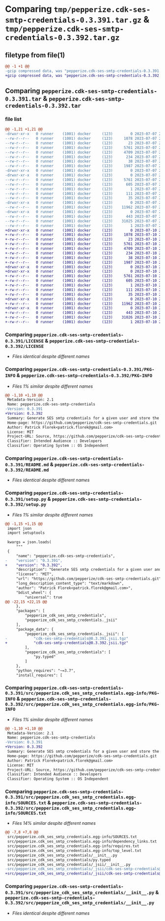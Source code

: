 # Comparing `tmp/pepperize.cdk-ses-smtp-credentials-0.3.391.tar.gz` & `tmp/pepperize.cdk-ses-smtp-credentials-0.3.392.tar.gz`

## filetype from file(1)

```diff
@@ -1 +1 @@
-gzip compressed data, was "pepperize.cdk-ses-smtp-credentials-0.3.391.tar", last modified: Fri Jul  7 22:25:27 2023, max compression
+gzip compressed data, was "pepperize.cdk-ses-smtp-credentials-0.3.392.tar", last modified: Mon Jul 10 22:23:05 2023, max compression
```

## Comparing `pepperize.cdk-ses-smtp-credentials-0.3.391.tar` & `pepperize.cdk-ses-smtp-credentials-0.3.392.tar`

### file list

```diff
@@ -1,21 +1,21 @@
-drwxr-xr-x   0 runner    (1001) docker     (123)        0 2023-07-07 22:25:27.861153 pepperize.cdk-ses-smtp-credentials-0.3.391/
--rw-r--r--   0 runner    (1001) docker     (123)     1078 2023-07-07 22:25:15.000000 pepperize.cdk-ses-smtp-credentials-0.3.391/LICENSE
--rw-r--r--   0 runner    (1001) docker     (123)       23 2023-07-07 22:25:15.000000 pepperize.cdk-ses-smtp-credentials-0.3.391/MANIFEST.in
--rw-r--r--   0 runner    (1001) docker     (123)     5761 2023-07-07 22:25:27.861153 pepperize.cdk-ses-smtp-credentials-0.3.391/PKG-INFO
--rw-r--r--   0 runner    (1001) docker     (123)     4709 2023-07-07 22:25:15.000000 pepperize.cdk-ses-smtp-credentials-0.3.391/README.md
--rw-r--r--   0 runner    (1001) docker     (123)      234 2023-07-07 22:25:15.000000 pepperize.cdk-ses-smtp-credentials-0.3.391/pyproject.toml
--rw-r--r--   0 runner    (1001) docker     (123)       38 2023-07-07 22:25:27.861153 pepperize.cdk-ses-smtp-credentials-0.3.391/setup.cfg
--rw-r--r--   0 runner    (1001) docker     (123)     1987 2023-07-07 22:25:15.000000 pepperize.cdk-ses-smtp-credentials-0.3.391/setup.py
-drwxr-xr-x   0 runner    (1001) docker     (123)        0 2023-07-07 22:25:27.861153 pepperize.cdk-ses-smtp-credentials-0.3.391/src/
-drwxr-xr-x   0 runner    (1001) docker     (123)        0 2023-07-07 22:25:27.861153 pepperize.cdk-ses-smtp-credentials-0.3.391/src/pepperize.cdk_ses_smtp_credentials.egg-info/
--rw-r--r--   0 runner    (1001) docker     (123)     5761 2023-07-07 22:25:27.000000 pepperize.cdk-ses-smtp-credentials-0.3.391/src/pepperize.cdk_ses_smtp_credentials.egg-info/PKG-INFO
--rw-r--r--   0 runner    (1001) docker     (123)      605 2023-07-07 22:25:27.000000 pepperize.cdk-ses-smtp-credentials-0.3.391/src/pepperize.cdk_ses_smtp_credentials.egg-info/SOURCES.txt
--rw-r--r--   0 runner    (1001) docker     (123)        1 2023-07-07 22:25:27.000000 pepperize.cdk-ses-smtp-credentials-0.3.391/src/pepperize.cdk_ses_smtp_credentials.egg-info/dependency_links.txt
--rw-r--r--   0 runner    (1001) docker     (123)      111 2023-07-07 22:25:27.000000 pepperize.cdk-ses-smtp-credentials-0.3.391/src/pepperize.cdk_ses_smtp_credentials.egg-info/requires.txt
--rw-r--r--   0 runner    (1001) docker     (123)       35 2023-07-07 22:25:27.000000 pepperize.cdk-ses-smtp-credentials-0.3.391/src/pepperize.cdk_ses_smtp_credentials.egg-info/top_level.txt
-drwxr-xr-x   0 runner    (1001) docker     (123)        0 2023-07-07 22:25:27.861153 pepperize.cdk-ses-smtp-credentials-0.3.391/src/pepperize_cdk_ses_smtp_credentials/
--rw-r--r--   0 runner    (1001) docker     (123)    11962 2023-07-07 22:25:15.000000 pepperize.cdk-ses-smtp-credentials-0.3.391/src/pepperize_cdk_ses_smtp_credentials/__init__.py
-drwxr-xr-x   0 runner    (1001) docker     (123)        0 2023-07-07 22:25:27.861153 pepperize.cdk-ses-smtp-credentials-0.3.391/src/pepperize_cdk_ses_smtp_credentials/_jsii/
--rw-r--r--   0 runner    (1001) docker     (123)      443 2023-07-07 22:25:15.000000 pepperize.cdk-ses-smtp-credentials-0.3.391/src/pepperize_cdk_ses_smtp_credentials/_jsii/__init__.py
--rw-r--r--   0 runner    (1001) docker     (123)    31025 2023-07-07 22:25:15.000000 pepperize.cdk-ses-smtp-credentials-0.3.391/src/pepperize_cdk_ses_smtp_credentials/_jsii/cdk-ses-smtp-credentials@0.3.391.jsii.tgz
--rw-r--r--   0 runner    (1001) docker     (123)        1 2023-07-07 22:25:15.000000 pepperize.cdk-ses-smtp-credentials-0.3.391/src/pepperize_cdk_ses_smtp_credentials/py.typed
+drwxr-xr-x   0 runner    (1001) docker     (123)        0 2023-07-10 22:23:05.045212 pepperize.cdk-ses-smtp-credentials-0.3.392/
+-rw-r--r--   0 runner    (1001) docker     (123)     1078 2023-07-10 22:22:53.000000 pepperize.cdk-ses-smtp-credentials-0.3.392/LICENSE
+-rw-r--r--   0 runner    (1001) docker     (123)       23 2023-07-10 22:22:53.000000 pepperize.cdk-ses-smtp-credentials-0.3.392/MANIFEST.in
+-rw-r--r--   0 runner    (1001) docker     (123)     5761 2023-07-10 22:23:05.045212 pepperize.cdk-ses-smtp-credentials-0.3.392/PKG-INFO
+-rw-r--r--   0 runner    (1001) docker     (123)     4709 2023-07-10 22:22:53.000000 pepperize.cdk-ses-smtp-credentials-0.3.392/README.md
+-rw-r--r--   0 runner    (1001) docker     (123)      234 2023-07-10 22:22:53.000000 pepperize.cdk-ses-smtp-credentials-0.3.392/pyproject.toml
+-rw-r--r--   0 runner    (1001) docker     (123)       38 2023-07-10 22:23:05.045212 pepperize.cdk-ses-smtp-credentials-0.3.392/setup.cfg
+-rw-r--r--   0 runner    (1001) docker     (123)     1987 2023-07-10 22:22:53.000000 pepperize.cdk-ses-smtp-credentials-0.3.392/setup.py
+drwxr-xr-x   0 runner    (1001) docker     (123)        0 2023-07-10 22:23:05.045212 pepperize.cdk-ses-smtp-credentials-0.3.392/src/
+drwxr-xr-x   0 runner    (1001) docker     (123)        0 2023-07-10 22:23:05.045212 pepperize.cdk-ses-smtp-credentials-0.3.392/src/pepperize.cdk_ses_smtp_credentials.egg-info/
+-rw-r--r--   0 runner    (1001) docker     (123)     5761 2023-07-10 22:23:05.000000 pepperize.cdk-ses-smtp-credentials-0.3.392/src/pepperize.cdk_ses_smtp_credentials.egg-info/PKG-INFO
+-rw-r--r--   0 runner    (1001) docker     (123)      605 2023-07-10 22:23:05.000000 pepperize.cdk-ses-smtp-credentials-0.3.392/src/pepperize.cdk_ses_smtp_credentials.egg-info/SOURCES.txt
+-rw-r--r--   0 runner    (1001) docker     (123)        1 2023-07-10 22:23:05.000000 pepperize.cdk-ses-smtp-credentials-0.3.392/src/pepperize.cdk_ses_smtp_credentials.egg-info/dependency_links.txt
+-rw-r--r--   0 runner    (1001) docker     (123)      111 2023-07-10 22:23:05.000000 pepperize.cdk-ses-smtp-credentials-0.3.392/src/pepperize.cdk_ses_smtp_credentials.egg-info/requires.txt
+-rw-r--r--   0 runner    (1001) docker     (123)       35 2023-07-10 22:23:05.000000 pepperize.cdk-ses-smtp-credentials-0.3.392/src/pepperize.cdk_ses_smtp_credentials.egg-info/top_level.txt
+drwxr-xr-x   0 runner    (1001) docker     (123)        0 2023-07-10 22:23:05.045212 pepperize.cdk-ses-smtp-credentials-0.3.392/src/pepperize_cdk_ses_smtp_credentials/
+-rw-r--r--   0 runner    (1001) docker     (123)    11962 2023-07-10 22:22:53.000000 pepperize.cdk-ses-smtp-credentials-0.3.392/src/pepperize_cdk_ses_smtp_credentials/__init__.py
+drwxr-xr-x   0 runner    (1001) docker     (123)        0 2023-07-10 22:23:05.045212 pepperize.cdk-ses-smtp-credentials-0.3.392/src/pepperize_cdk_ses_smtp_credentials/_jsii/
+-rw-r--r--   0 runner    (1001) docker     (123)      443 2023-07-10 22:22:53.000000 pepperize.cdk-ses-smtp-credentials-0.3.392/src/pepperize_cdk_ses_smtp_credentials/_jsii/__init__.py
+-rw-r--r--   0 runner    (1001) docker     (123)    31026 2023-07-10 22:22:53.000000 pepperize.cdk-ses-smtp-credentials-0.3.392/src/pepperize_cdk_ses_smtp_credentials/_jsii/cdk-ses-smtp-credentials@0.3.392.jsii.tgz
+-rw-r--r--   0 runner    (1001) docker     (123)        1 2023-07-10 22:22:53.000000 pepperize.cdk-ses-smtp-credentials-0.3.392/src/pepperize_cdk_ses_smtp_credentials/py.typed
```

### Comparing `pepperize.cdk-ses-smtp-credentials-0.3.391/LICENSE` & `pepperize.cdk-ses-smtp-credentials-0.3.392/LICENSE`

 * *Files identical despite different names*

### Comparing `pepperize.cdk-ses-smtp-credentials-0.3.391/PKG-INFO` & `pepperize.cdk-ses-smtp-credentials-0.3.392/PKG-INFO`

 * *Files 1% similar despite different names*

```diff
@@ -1,10 +1,10 @@
 Metadata-Version: 2.1
 Name: pepperize.cdk-ses-smtp-credentials
-Version: 0.3.391
+Version: 0.3.392
 Summary: Generate SES smtp credentials for a given user and store the credentials in a SecretsManager Secret.
 Home-page: https://github.com/pepperize/cdk-ses-smtp-credentials.git
 Author: Patrick Florek<patrick.florek@gmail.com>
 License: MIT
 Project-URL: Source, https://github.com/pepperize/cdk-ses-smtp-credentials.git
 Classifier: Intended Audience :: Developers
 Classifier: Operating System :: OS Independent
```

### Comparing `pepperize.cdk-ses-smtp-credentials-0.3.391/README.md` & `pepperize.cdk-ses-smtp-credentials-0.3.392/README.md`

 * *Files identical despite different names*

### Comparing `pepperize.cdk-ses-smtp-credentials-0.3.391/setup.py` & `pepperize.cdk-ses-smtp-credentials-0.3.392/setup.py`

 * *Files 1% similar despite different names*

```diff
@@ -1,15 +1,15 @@
 import json
 import setuptools
 
 kwargs = json.loads(
     """
 {
     "name": "pepperize.cdk-ses-smtp-credentials",
-    "version": "0.3.391",
+    "version": "0.3.392",
     "description": "Generate SES smtp credentials for a given user and store the credentials in a SecretsManager Secret.",
     "license": "MIT",
     "url": "https://github.com/pepperize/cdk-ses-smtp-credentials.git",
     "long_description_content_type": "text/markdown",
     "author": "Patrick Florek<patrick.florek@gmail.com>",
     "bdist_wheel": {
         "universal": true
@@ -22,15 +22,15 @@
     },
     "packages": [
         "pepperize_cdk_ses_smtp_credentials",
         "pepperize_cdk_ses_smtp_credentials._jsii"
     ],
     "package_data": {
         "pepperize_cdk_ses_smtp_credentials._jsii": [
-            "cdk-ses-smtp-credentials@0.3.391.jsii.tgz"
+            "cdk-ses-smtp-credentials@0.3.392.jsii.tgz"
         ],
         "pepperize_cdk_ses_smtp_credentials": [
             "py.typed"
         ]
     },
     "python_requires": "~=3.7",
     "install_requires": [
```

### Comparing `pepperize.cdk-ses-smtp-credentials-0.3.391/src/pepperize.cdk_ses_smtp_credentials.egg-info/PKG-INFO` & `pepperize.cdk-ses-smtp-credentials-0.3.392/src/pepperize.cdk_ses_smtp_credentials.egg-info/PKG-INFO`

 * *Files 1% similar despite different names*

```diff
@@ -1,10 +1,10 @@
 Metadata-Version: 2.1
 Name: pepperize.cdk-ses-smtp-credentials
-Version: 0.3.391
+Version: 0.3.392
 Summary: Generate SES smtp credentials for a given user and store the credentials in a SecretsManager Secret.
 Home-page: https://github.com/pepperize/cdk-ses-smtp-credentials.git
 Author: Patrick Florek<patrick.florek@gmail.com>
 License: MIT
 Project-URL: Source, https://github.com/pepperize/cdk-ses-smtp-credentials.git
 Classifier: Intended Audience :: Developers
 Classifier: Operating System :: OS Independent
```

### Comparing `pepperize.cdk-ses-smtp-credentials-0.3.391/src/pepperize.cdk_ses_smtp_credentials.egg-info/SOURCES.txt` & `pepperize.cdk-ses-smtp-credentials-0.3.392/src/pepperize.cdk_ses_smtp_credentials.egg-info/SOURCES.txt`

 * *Files 14% similar despite different names*

```diff
@@ -7,8 +7,8 @@
 src/pepperize.cdk_ses_smtp_credentials.egg-info/SOURCES.txt
 src/pepperize.cdk_ses_smtp_credentials.egg-info/dependency_links.txt
 src/pepperize.cdk_ses_smtp_credentials.egg-info/requires.txt
 src/pepperize.cdk_ses_smtp_credentials.egg-info/top_level.txt
 src/pepperize_cdk_ses_smtp_credentials/__init__.py
 src/pepperize_cdk_ses_smtp_credentials/py.typed
 src/pepperize_cdk_ses_smtp_credentials/_jsii/__init__.py
-src/pepperize_cdk_ses_smtp_credentials/_jsii/cdk-ses-smtp-credentials@0.3.391.jsii.tgz
+src/pepperize_cdk_ses_smtp_credentials/_jsii/cdk-ses-smtp-credentials@0.3.392.jsii.tgz
```

### Comparing `pepperize.cdk-ses-smtp-credentials-0.3.391/src/pepperize_cdk_ses_smtp_credentials/__init__.py` & `pepperize.cdk-ses-smtp-credentials-0.3.392/src/pepperize_cdk_ses_smtp_credentials/__init__.py`

 * *Files identical despite different names*

